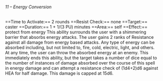 ###### 11 – Energy Conversion
==Time to Activate:== 2 rounds
==Resist Check:== none
==Target:== caster
==Duration:== 1 + 1/(3 PU) minutes
==Area:== self
==Effect:== protect from energy
This ability surrounds the user with a shimmering barrier that absorbs energy attacks. The user gains 2 ranks of Resistance against all damage from energy based attacks. Any type of energy can be absorbed including, but not limited to, fire, cold, electric, light, and others. At any time, the user can throw the absorbed energy at an enemy. This immediately ends this ability, but the target takes a number of dice equal to the number of instances of damage absorbed over the course of this spell in energy damage and can attempt a resistance check of (1d4+2)d6 against HEA for half damage. This damage is capped at 15d6.
